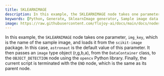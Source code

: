 ```yaml
---
title: SKLEARNIMAGE
description: In this example, the SKLEARNIMAGE node takes one parameter and loads it from the scikit-image package. It then passes an image type object (r,g,b,a), from the DataContainer class, to the OBJECT_DETECTION node using the opencv Python library.
keywords: [Python, Generate, SklearnImage generator, Sample image data generation, Python image data simulation, Image dataset generation, Flojoy generator nodes, AI/ML image datasets, SklearnImage examples, Synthetic image data, Image data for training, Image data augmentation]
image: https://raw.githubusercontent.com/flojoy-ai/docs/main/docs/nodes/GENERATORS/SAMPLE_DATASETS/SKLEARNIMAGE/examples/EX1/output.jpeg
---
```


In this example, the `SKLEARNIMAGE` node takes one parameter, `img_key`, which is the name of the sample image, and loads it from the `scikit-image` package. In this case, `astronaut` is the default value of this parameter. It then passes an `image` type object (r,g,b,a), from the `DataContainer` class, to the `OBJECT_DETECTION` node using the `opencv` Python library. Finally, the current script is terminated with the `END` node, which is the same as its parent node.